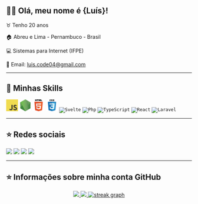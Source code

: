 ## 🏴‍☠️ Olá, meu nome é <strong>{Luís}!</strong>

♉ Tenho 20 anos

🏠 Abreu e Lima - Pernambuco - Brasil

💻 Sistemas para Internet (IFPE)

💬 Email: luis.code04@gmail.com

---

## 🚀 Minhas Skills

<code><img height="32" src="https://raw.githubusercontent.com/github/explore/80688e429a7d4ef2fca1e82350fe8e3517d3494d/topics/javascript/javascript.png" alt="Javascript"/></code>
<code><img height="32" src="https://raw.githubusercontent.com/github/explore/80688e429a7d4ef2fca1e82350fe8e3517d3494d/topics/nodejs/nodejs.png" alt="Nodejs"/></code>
<code><img height="32" src="https://raw.githubusercontent.com/github/explore/80688e429a7d4ef2fca1e82350fe8e3517d3494d/topics/html/html.png" alt="HTML5"/></code>
<code><img height="32" src="https://raw.githubusercontent.com/github/explore/80688e429a7d4ef2fca1e82350fe8e3517d3494d/topics/css/css.png" alt="CSS"/></code>
<code><img height="32" src="https://upload.wikimedia.org/wikipedia/commons/thumb/1/1b/Svelte_Logo.svg/498px-Svelte_Logo.svg.png" alt="Svelte"/></code>
<code><img height="32" src="https://w7.pngwing.com/pngs/751/3/png-transparent-logo-php-html-others-text-trademark-logo-thumbnail.png" alt="Php"/></code>
<code><img height="32" src="https://imgs.search.brave.com/FEdw0d6Mf83-5CBAm7pedh2vzm-8RJOfVtpE0Hywpss/rs:fit:860:0:0:0/g:ce/aHR0cHM6Ly93d3cu/dGMtd2ViLml0L3dw/LWNvbnRlbnQvdXBs/b2Fkcy8yMDE5LzEy/L1R5cGVTY3JpcHQt/bG9nby5wbmc" alt="TypeScript"/></code>
<code><img height="32" src="https://upload.wikimedia.org/wikipedia/commons/a/a7/React-icon.svg" alt="React"/></code>
<code><img height="32" src="https://www.svgrepo.com/show/353985/laravel.svg" alt="Laravel"/></code>

---

## ⭐ Redes sociais

<div> 
  <a href="https://www.youtube.com/channel/UCl5YStM7unJwbqn8b_pSZKg" target="_blank"><img src="https://img.shields.io/badge/YouTube-FF0000?style=for-the-badge&logo=youtube&logoColor=white" target="_blank"></a>
  <a href="https://instagram.com/edu.luis04?igshid=NzZlODBkYWE4Ng==" target="_blank"><img src="https://img.shields.io/badge/-Instagram-%23E4405F?style=for-the-badge&logo=instagram&logoColor=white" target="_blank"></a>
  <a href = "luisemoliveira1000@gmail.com"><img src="https://img.shields.io/badge/-Gmail-%23333?style=for-the-badge&logo=gmail&logoColor=white" target="_blank"></a>
  <a href="https://www.linkedin.com/in/lu%C3%ADs-eduardo-magalh%C3%A3es-oliveira-1ba715274?utm_source=share&utm_campaign=share_via&utm_content=profile&utm_medium=android_app" target="_blank"><img src="https://img.shields.io/badge/-LinkedIn-%230077B5?style=for-the-badge&logo=linkedin&logoColor=white" target="_blank"></a> 
  </div>

---

## ⭐ Informações sobre minha conta GitHub


<div align="center">
  <a href="https://github.com/Louiis04">
  <img height="180em" src="https://github-readme-stats.vercel.app/api?username=Louiis04&show_icons=true&theme=dark&include_all_commits=true&count_private=true"/>
  <img height="180em" src="https://github-readme-stats.vercel.app/api/top-langs/?username=Louiis04&layout=compact&langs_count=7&theme=dark"/>
  <img src="https://streak-stats.demolab.com?user=Louiis04&locale=en&mode=weekly&theme=chartreuse-dark&hide_border=false&border_radius=5&order=3" height="150" alt="streak graph" />
</div>
